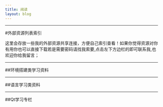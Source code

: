 ```yaml
---
title: 阅读
layout: blog
---
```


******

#外部资源列表索引

>
这里会存放一些我的外部资源共享连接，方便自己索引查看！如果你觉得资源对你有用你也可以直接下载若是需要密码请找我索要,点击左下方边栏的<i class="icon-weixin fa-2x"></i>即可联系我,也欢迎你给我留言；
>
    
******

##环境搭建类学习资料

******

##语言学习类资料

******

##Qt学习专栏
